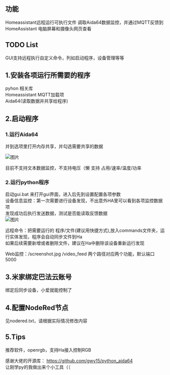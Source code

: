 ## 功能
Homeassistant远程运行可执行文件
调取Aida64数据监控，并通过MQTT反馈到HomeAssistant
电脑屏幕和摄像头网页查看

## TODO List
GUI支持远程执行自定义命令，列如启动程序，设备管理等等

## 1.安装各项运行所需要的程序
pyhon 相关库    
Homeassistant MQTT加载项  
Aida64(读取数据并共享给程序)  

## 2.启动程序

### 1.运行Aida64
并到选项里打开内存共享，并勾选需要共享的数据

![图片](https://img2.moeblog.vip/images/vO74.png "图片")

目前不支持文本数据监控，不支持电压（懒
支持 占用/速率/温度/功率

### 2.运行python程序
启动gui.bat 来打开gui界面，进入后先到设置配置各项参数  
设备信息监控：第一次需要进行设备发现，不出意外HA里可以看到各项监控数据项  
发现成功后执行发送数据，测试是否能读取反馈数据  
![图片](https://img2.moeblog.vip/images/vZ5X.png "图片")

远程命令：把需要运行的 程序/文件(建议用快捷方式),放入commands文件夹，运行实体发现，程序会自动同步文件到Ha  
如果后续需要新增或者删除文件，建议在Ha中删除该设备重新运行发现

Web监控：/screenshot.jpg /video_feed 两个路径对应两个功能，默认端口5000

## 3.米家绑定巴法云账号
绑定后同步设备，小爱就能控制了

## 4.配置NodeRed节点
见nodered.txt，请根据实际情况修改内容

## 5.Tips
推荐软件，openrgb，支持Ha接入控制RGB

感谢大佬的开源库： https://github.com/gwy15/python_aida64  
让刚学py的我做出来个小工具（（
